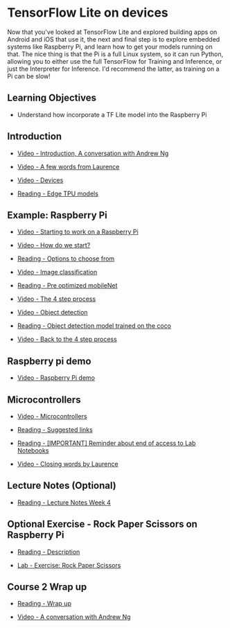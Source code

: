 # TensorFlow Lite on devices

Now that you've looked at TensorFlow Lite and explored building apps on Android and iOS that use it, the next and final step is to explore embedded systems like Raspberry Pi, and learn how to get your models running on that. The nice thing is that the Pi is a full Linux system, so it can run Python, allowing you to either use the full TensorFlow for Training and Inference, or just the Interpreter for Inference. I'd recommend the latter, as training on a Pi can be slow!

## Learning Objectives

- Understand how incorporate a TF Lite model into the Raspberry Pi

## Introduction

- [Video - Introduction, A conversation with Andrew Ng](https://www.coursera.org/learn/device-based-models-tensorflow/lecture/VzoMn/introduction-a-conversation-with-andrew-ng)

- [Video - A few words from Laurence](https://www.coursera.org/learn/device-based-models-tensorflow/lecture/zrftU/a-few-words-from-laurence)

- [Video - Devices](https://www.coursera.org/learn/device-based-models-tensorflow/lecture/5LO51/devices)

- [Reading - Edge TPU models](https://coral.ai/models/)

## Example: Raspberry Pi

- [Video - Starting to work on a Raspberry Pi](https://www.coursera.org/learn/device-based-models-tensorflow/lecture/zzSUC/starting-to-work-on-a-raspberry-pi)

- [Video - How do we start?](https://www.coursera.org/learn/device-based-models-tensorflow/lecture/SVAc9/how-do-we-start)

- [Reading - Options to choose from](https://www.coursera.org/learn/device-based-models-tensorflow/supplement/kqbKL/options-to-choose-from)

- [Video - Image classification](https://www.coursera.org/learn/device-based-models-tensorflow/lecture/1NgIZ/image-classification)

- [Reading - Pre optimized mobileNet](https://www.tensorflow.org/lite/models/image_classification/overview)

- [Video - The 4 step process](https://www.coursera.org/learn/device-based-models-tensorflow/lecture/hsqLu/the-4-step-process)

- [Video - Object detection](https://www.coursera.org/learn/device-based-models-tensorflow/lecture/aTwhi/object-detection)

- [Reading - Object detection model trained on the coco](http://storage.googleapis.com/download.tensorflow.org/models/tflite/coco_ssd_mobilenet_v1_1.0_quant_2018_06_29.zip)

- [Video - Back to the 4 step process](https://www.coursera.org/learn/device-based-models-tensorflow/lecture/l5s8l/back-to-the-4-step-process)

## Raspberry pi demo

- [Video - Raspberry Pi demo](https://www.coursera.org/learn/device-based-models-tensorflow/lecture/Zjac4/raspberry-pi-demo)

## Microcontrollers

- [Video - Microcontrollers](https://www.coursera.org/learn/device-based-models-tensorflow/lecture/t6tAE/microcontrollers)

- [Reading - Suggested links](https://www.coursera.org/learn/device-based-models-tensorflow/supplement/lRAec/suggested-links)

- [Reading - [IMPORTANT] Reminder about end of access to Lab Notebooks](https://www.coursera.org/learn/device-based-models-tensorflow/supplement/PpdhC/important-reminder-about-end-of-access-to-lab-notebooks)

- [Video - Closing words by Laurence](https://www.coursera.org/learn/device-based-models-tensorflow/lecture/hESr0/closing-words-by-laurence)

## Lecture Notes (Optional)

- [Reading - Lecture Notes Week 4](./Readings/C2_W4.pdf)

## Optional Exercise - Rock Paper Scissors on Raspberry Pi

- [Reading - Description](https://www.coursera.org/learn/device-based-models-tensorflow/supplement/QRR8N/description)

- [Lab - Exercise: Rock Paper Scissors](./Labs/C2_W4_Assignment_Solution.py)

## Course 2 Wrap up

- [Reading - Wrap up](https://www.coursera.org/learn/device-based-models-tensorflow/supplement/p5CtU/wrap-up)

- [Video - A conversation with Andrew Ng](https://www.coursera.org/learn/device-based-models-tensorflow/lecture/1sC9C/a-conversation-with-andrew-ng)